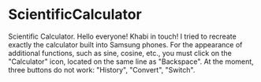 # ScientificCalculator
Scientific Calculator.
Hello everyone! Khabi in touch!
I tried to recreate exactly the calculator built into Samsung phones. 
For the appearance of additional functions, such as sine, cosine, etc., you must click on the "Calculator" icon, located on the same line as "Backspace".
At the moment, three buttons do not work: "History", "Convert", "Switch".
